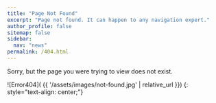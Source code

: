 ```yaml
---
title: "Page Not Found"
excerpt: "Page not found. It can happen to any navigation expert."
author_profile: false
sitemap: false
sidebar:
  nav: "news"
permalink: /404.html
---
```


Sorry, but the page you were trying to view does not exist.

<script>
  var GOOG_FIXURL_LANG = 'en';
  var GOOG_FIXURL_SITE = '{{ site.url }}'
</script>
<script src="https://linkhelp.clients.google.com/tbproxy/lh/wm/fixurl.js">
</script>

![Error404]( {{ '/assets/images/not-found.jpg' | relative_url }})
{: style="text-align: center;"}
